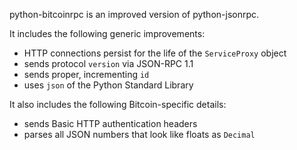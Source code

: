 python-bitcoinrpc is an improved version of python-jsonrpc.

It includes the following generic improvements:

* HTTP connections persist for the life of the `ServiceProxy` object
* sends protocol `version` via JSON-RPC 1.1
* sends proper, incrementing `id`
* uses `json` of the Python Standard Library

It also includes the following Bitcoin-specific details:

* sends Basic HTTP authentication headers
* parses all JSON numbers that look like floats as `Decimal`
